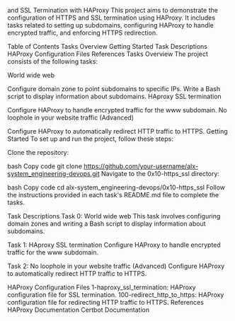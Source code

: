  and SSL Termination with HAProxy
This project aims to demonstrate the configuration of HTTPS and SSL termination using HAProxy. It includes tasks related to setting up subdomains, configuring HAProxy to handle encrypted traffic, and enforcing HTTPS redirection.

Table of Contents
Tasks Overview
Getting Started
Task Descriptions
HAProxy Configuration Files
References
Tasks Overview
The project consists of the following tasks:

World wide web

Configure domain zone to point subdomains to specific IPs.
Write a Bash script to display information about subdomains.
HAproxy SSL termination

Configure HAProxy to handle encrypted traffic for the www subdomain.
No loophole in your website traffic (Advanced)

Configure HAProxy to automatically redirect HTTP traffic to HTTPS.
Getting Started
To set up and run the project, follow these steps:

Clone the repository:

bash
Copy code
git clone https://github.com/your-username/alx-system_engineering-devops.git
Navigate to the 0x10-https_ssl directory:

bash
Copy code
cd alx-system_engineering-devops/0x10-https_ssl
Follow the instructions provided in each task's README.md file to complete the tasks.

Task Descriptions
Task 0: World wide web
This task involves configuring domain zones and writing a Bash script to display information about subdomains.

Task 1: HAproxy SSL termination
Configure HAProxy to handle encrypted traffic for the www subdomain.

Task 2: No loophole in your website traffic (Advanced)
Configure HAProxy to automatically redirect HTTP traffic to HTTPS.

HAProxy Configuration Files
1-haproxy_ssl_termination: HAProxy configuration file for SSL termination.
100-redirect_http_to_https: HAProxy configuration file for redirecting HTTP traffic to HTTPS.
References
HAProxy Documentation
Certbot Documentation


